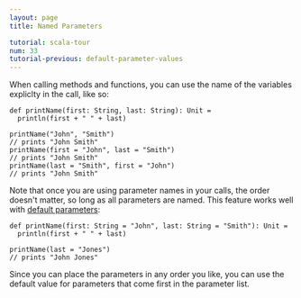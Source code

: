 ```yaml
---
layout: page
title: Named Parameters

tutorial: scala-tour
num: 33
tutorial-previous: default-parameter-values
---
```


When calling methods and functions, you can use the name of the variables expliclty in the call, like so:

    def printName(first: String, last: String): Unit =
      println(first + " " + last)

    printName("John", "Smith")
    // prints "John Smith"
    printName(first = "John", last = "Smith")
    // prints "John Smith"
    printName(last = "Smith", first = "John")
    // prints "John Smith"

Note that once you are using parameter names in your calls, the order doesn't matter, so long as all parameters are named.
This feature works well with [default parameters](default-parameters):

    def printName(first: String = "John", last: String = "Smith"): Unit =
      println(first + " " + last)

    printName(last = "Jones")
    // prints "John Jones"

Since you can place the parameters in any order you like, you can use the default value for parameters that come first in the
parameter list.
